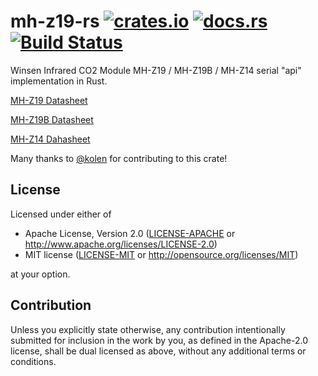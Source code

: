 # mh-z19-rs [![crates.io](https://meritbadge.herokuapp.com/mh-z19)](https://crates.io/crates/mh-z19) [![docs.rs](https://docs.rs/mh-z19/badge.svg)](https://docs.rs/mh-z19/) [![Build Status](https://travis-ci.org/zenria/mh-z19-rs.svg?branch=master)](https://travis-ci.org/zenria/mh-z19-rs) 

Winsen Infrared CO2 Module MH-Z19 / MH-Z19B / MH-Z14 serial "api" implementation in Rust. 

[MH-Z19 Datasheet](https://www.winsen-sensor.com/d/files/PDF/Infrared%20Gas%20Sensor/NDIR%20CO2%20SENSOR/MH-Z19%20CO2%20Ver1.0.pdf)

[MH-Z19B Datasheet](https://www.winsen-sensor.com/d/files/infrared-gas-sensor/mh-z19b-co2-ver1_0.pdf)

[MH-Z14 Dahasheet](https://www.winsen-sensor.com/d/files/infrared-gas-sensor/mh-z14a_co2-manual-v1_01.pdf)

Many thanks to [@kolen](https://github.com/kolen) for contributing to this crate! 

## License

Licensed under either of

 * Apache License, Version 2.0
   ([LICENSE-APACHE](LICENSE-APACHE) or http://www.apache.org/licenses/LICENSE-2.0)
 * MIT license
   ([LICENSE-MIT](LICENSE-MIT) or http://opensource.org/licenses/MIT)

at your option.

## Contribution

Unless you explicitly state otherwise, any contribution intentionally submitted
for inclusion in the work by you, as defined in the Apache-2.0 license, shall be
dual licensed as above, without any additional terms or conditions.

